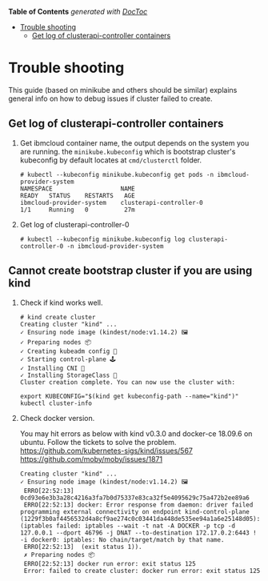<!-- START doctoc generated TOC please keep comment here to allow auto update -->
<!-- DON'T EDIT THIS SECTION, INSTEAD RE-RUN doctoc TO UPDATE -->
**Table of Contents**  *generated with [DocToc](https://github.com/thlorenz/doctoc)*

- [Trouble shooting](#trouble-shooting)
  - [Get log of clusterapi-controller containers](#get-log-of-clusterapi-controller-containers)

<!-- END doctoc generated TOC please keep comment here to allow auto update -->

# Trouble shooting

This guide (based on minikube and others should be similar) explains general info on how to debug issues if cluster failed to create.

## Get log of clusterapi-controller containers

1. Get ibmcloud container name, the output depends on the system you are running.
   the `minikube.kubeconfig` which is bootstrap cluster's kubeconfig by default locates at `cmd/clusterctl` folder.

   ```
   # kubectl --kubeconfig minikube.kubeconfig get pods -n ibmcloud-provider-system
   NAMESPACE                   NAME                                     READY   STATUS    RESTARTS   AGE
   ibmcloud-provider-system    clusterapi-controller-0                  1/1     Running   0          27m
   ```

2. Get log of clusterapi-controller-0

   ```
   # kubectl --kubeconfig minikube.kubeconfig log clusterapi-controller-0 -n ibmcloud-provider-system
   ```

## Cannot create bootstrap cluster if you are using kind
   
1. Check if kind works well.

   ```
   # kind create cluster
   Creating cluster "kind" ...
   ✓ Ensuring node image (kindest/node:v1.14.2) 🖼
   ✓ Preparing nodes 📦
   ✓ Creating kubeadm config 📜
   ✓ Starting control-plane 🕹️
   ✓ Installing CNI 🔌
   ✓ Installing StorageClass 💾
   Cluster creation complete. You can now use the cluster with:

   export KUBECONFIG="$(kind get kubeconfig-path --name="kind")"
   kubectl cluster-info
   ```

2. Check docker version.

   You may hit errors as below with kind v0.3.0 and docker-ce 18.09.6 on ubuntu.
   Follow the tickets to solve the problem.
   https://github.com/kubernetes-sigs/kind/issues/567
   https://github.com/moby/moby/issues/1871
   ```
   Creating cluster "kind" ...
   ✓ Ensuring node image (kindest/node:v1.14.2) 🖼
    ERRO[22:52:13] 0cd93e6e3b3a28c4216a3fa7b0d75337e83ca32f5e4095629c75a472b2ee89a6
    ERRO[22:52:13] docker: Error response from daemon: driver failed programming external connectivity on endpoint kind-control-plane (1229f3b0af4456532d4a8cf9ae274c0c03441da448de535ee94a1a6e25148d05):  (iptables failed: iptables --wait -t nat -A DOCKER -p tcp -d 127.0.0.1 --dport 46796 -j DNAT --to-destination 172.17.0.2:6443 ! -i docker0: iptables: No chain/target/match by that name.
    ERRO[22:52:13]  (exit status 1)).
    ✗ Preparing nodes 📦
    ERRO[22:52:13] docker run error: exit status 125
    Error: failed to create cluster: docker run error: exit status 125
   ```

